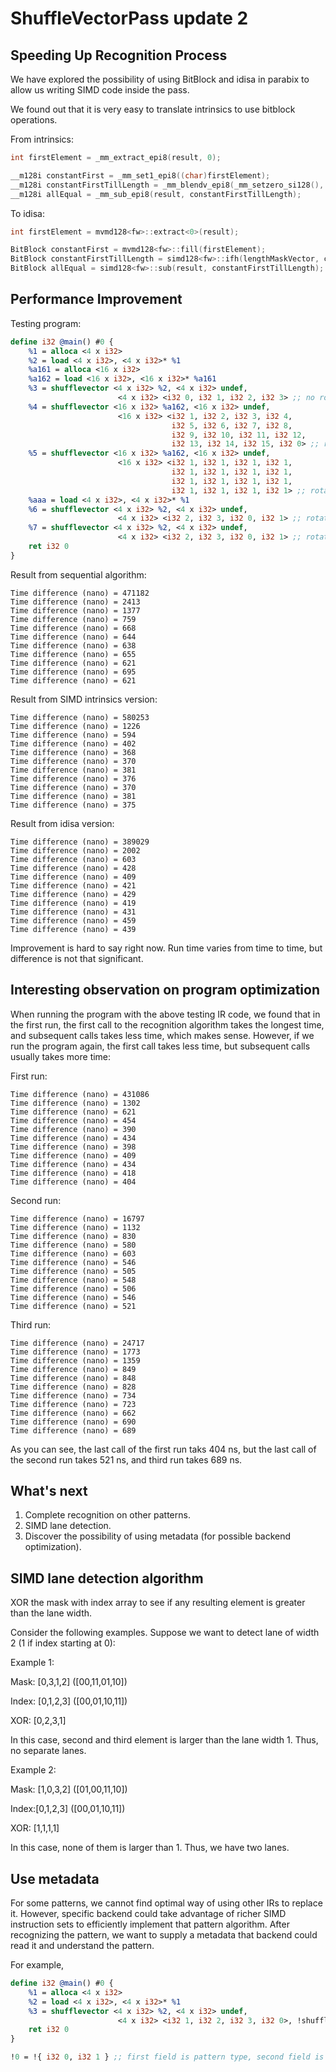# ShuffleVectorPass update 2

## Speeding Up Recognition Process

We have explored the possibility of using BitBlock and idisa in parabix to allow us writing SIMD code inside the pass.

We found out that it is very easy to translate intrinsics to use bitblock operations.

From intrinsics:

```cpp
int firstElement = _mm_extract_epi8(result, 0);

__m128i constantFirst = _mm_set1_epi8((char)firstElement);
__m128i constantFirstTillLength = _mm_blendv_epi8(_mm_setzero_si128(), constantFirst, lengthMaskVector);
__m128i allEqual = _mm_sub_epi8(result, constantFirstTillLength);

```

To idisa:

```cpp
int firstElement = mvmd128<fw>::extract<0>(result);

BitBlock constantFirst = mvmd128<fw>::fill(firstElement);
BitBlock constantFirstTillLength = simd128<fw>::ifh(lengthMaskVector, constantFirst, zeroVector);
BitBlock allEqual = simd128<fw>::sub(result, constantFirstTillLength);
```

## Performance Improvement

Testing program:

```llvm
define i32 @main() #0 {
    %1 = alloca <4 x i32>
    %2 = load <4 x i32>, <4 x i32>* %1
    %a161 = alloca <16 x i32>
    %a162 = load <16 x i32>, <16 x i32>* %a161
    %3 = shufflevector <4 x i32> %2, <4 x i32> undef,
                        <4 x i32> <i32 0, i32 1, i32 2, i32 3> ;; no rotation
    %4 = shufflevector <16 x i32> %a162, <16 x i32> undef,
                        <16 x i32> <i32 1, i32 2, i32 3, i32 4,
                                    i32 5, i32 6, i32 7, i32 8,
                                    i32 9, i32 10, i32 11, i32 12,
                                    i32 13, i32 14, i32 15, i32 0> ;; rotate left by 1
    %5 = shufflevector <16 x i32> %a162, <16 x i32> undef,
                        <16 x i32> <i32 1, i32 1, i32 1, i32 1,
                                    i32 1, i32 1, i32 1, i32 1,
                                    i32 1, i32 1, i32 1, i32 1,
                                    i32 1, i32 1, i32 1, i32 1> ;; rotate left by 1
    %aaa = load <4 x i32>, <4 x i32>* %1
    %6 = shufflevector <4 x i32> %2, <4 x i32> undef,
                        <4 x i32> <i32 2, i32 3, i32 0, i32 1> ;; rotate left by 2
    %7 = shufflevector <4 x i32> %2, <4 x i32> undef,
                        <4 x i32> <i32 2, i32 3, i32 0, i32 1> ;; rotate left by 2
    ret i32 0
}
```

Result from sequential algorithm:
```
Time difference (nano) = 471182
Time difference (nano) = 2413
Time difference (nano) = 1377
Time difference (nano) = 759
Time difference (nano) = 668
Time difference (nano) = 644
Time difference (nano) = 638
Time difference (nano) = 655
Time difference (nano) = 621
Time difference (nano) = 695
Time difference (nano) = 621
```

Result from SIMD intrinsics version:
```
Time difference (nano) = 580253
Time difference (nano) = 1226
Time difference (nano) = 594
Time difference (nano) = 402
Time difference (nano) = 368
Time difference (nano) = 370
Time difference (nano) = 381
Time difference (nano) = 376
Time difference (nano) = 370
Time difference (nano) = 381
Time difference (nano) = 375
```

Result from idisa version:
```
Time difference (nano) = 389029
Time difference (nano) = 2002
Time difference (nano) = 603
Time difference (nano) = 428
Time difference (nano) = 409
Time difference (nano) = 421
Time difference (nano) = 429
Time difference (nano) = 419
Time difference (nano) = 431
Time difference (nano) = 459
Time difference (nano) = 439
```

Improvement is hard to say right now. Run time varies from time to time, but difference is not that significant.


## Interesting observation on program optimization

When running the program with the above testing IR code, we found that in the first run, the first call to the recognition algorithm takes the longest time, and subsequent calls takes less time, which makes sense. However, if we run the program again, the first call takes less time, but subsequent calls usually takes more time:

First run:
```
Time difference (nano) = 431086
Time difference (nano) = 1302
Time difference (nano) = 621
Time difference (nano) = 454
Time difference (nano) = 390
Time difference (nano) = 434
Time difference (nano) = 398
Time difference (nano) = 409
Time difference (nano) = 434
Time difference (nano) = 418
Time difference (nano) = 404
```

Second run:
```
Time difference (nano) = 16797
Time difference (nano) = 1132
Time difference (nano) = 830
Time difference (nano) = 580
Time difference (nano) = 603
Time difference (nano) = 546
Time difference (nano) = 505
Time difference (nano) = 548
Time difference (nano) = 506
Time difference (nano) = 546
Time difference (nano) = 521
```

Third run:
```
Time difference (nano) = 24717
Time difference (nano) = 1773
Time difference (nano) = 1359
Time difference (nano) = 849
Time difference (nano) = 848
Time difference (nano) = 828
Time difference (nano) = 734
Time difference (nano) = 723
Time difference (nano) = 662
Time difference (nano) = 690
Time difference (nano) = 689
```

As you can see, the last call of the first run taks 404 ns, but the last call of the second run takes 521 ns, and third run takes 689 ns.

## What's next

1. Complete recognition on other patterns.
1. SIMD lane detection.
1. Discover the possibility of using metadata (for possible backend optimization).

## SIMD lane detection algorithm

XOR the mask with index array to see if any resulting element is greater than the lane width.

Consider the following examples. Suppose we want to detect lane of width 2 (1 if index starting at 0):

Example 1:

Mask:  [0,3,1,2] ([00,11,01,10])

Index: [0,1,2,3] ([00,01,10,11])

XOR:   [0,2,3,1]

In this case, second and third element is larger than the lane width 1. Thus, no separate lanes.

Example 2:

Mask: [1,0,3,2] ([01,00,11,10])

Index:[0,1,2,3] ([00,01,10,11])

XOR:  [1,1,1,1]

In this case, none of them is larger than 1. Thus, we have two lanes.

## Use metadata

For some patterns, we cannot find optimal way of using other IRs to replace it. However, specific backend could take advantage of richer SIMD instruction sets to efficiently implement that pattern algorithm. After recognizing the pattern, we want to supply a metadata that backend could read it and understand the pattern.

For example,

```llvm
define i32 @main() #0 {
    %1 = alloca <4 x i32>
    %2 = load <4 x i32>, <4 x i32>* %1
    %3 = shufflevector <4 x i32> %2, <4 x i32> undef,
                        <4 x i32> <i32 1, i32 2, i32 3, i32 0>, !shuffleVector !0
    ret i32 0
}

!0 = !{ i32 0, i32 1 } ;; first field is pattern type, second field is some custom parameter
```
